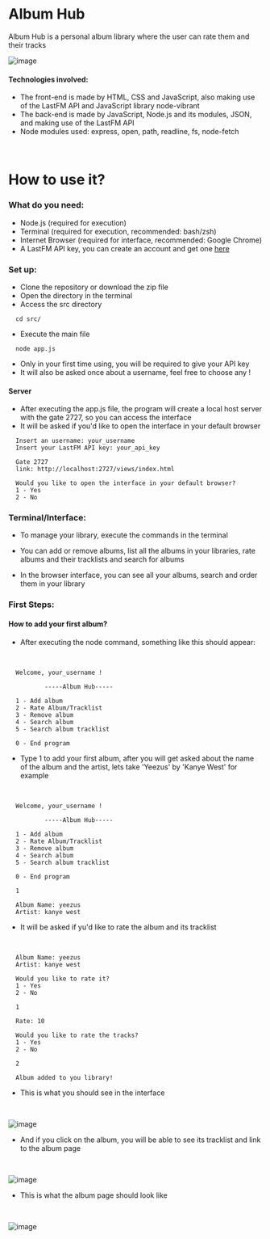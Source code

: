 # Album Hub

Album Hub is a personal album library where the user can rate them and their tracks

![image](https://github.com/user-attachments/assets/83e12475-7c84-4089-8b0b-dacdc15a8263)


#### Technologies involved:
 - The front-end is made by HTML, CSS and JavaScript, also making use of the LastFM API and JavaScript library node-vibrant
 - The back-end is made by JavaScript, Node.js and its modules, JSON, and making use of the LastFM API
 - Node modules used: express, open, path, readline, fs, node-fetch

<br>

# How to use it?

### What do you need:
  
  - Node.js (required for execution)
  - Terminal (required for execution, recommended: bash/zsh) 
  - Internet Browser (required for interface, recommended: Google Chrome)
  - A LastFM API key, you can create an account and get one [here](https://www.last.fm/api#getting-started)

### Set up:

  - Clone the repository or download the zip file
  - Open the directory in the terminal
  - Access the src directory
  ```
    cd src/
  ```
  - Execute the main file
  ```
    node app.js
  ```
  - Only in your first time using, you will be required to give your API key
  - It will also be asked once about a username, feel free to choose any !
  
  #### Server
  - After executing the app.js file, the program will create a local host server with the gate 2727, so you can access the interface
  - It will be asked if you'd like to open the interface in your default browser

  ```
    Insert an username: your_username
    Insert your LastFM API key: your_api_key

    Gate 2727
    link: http://localhost:2727/views/index.html

    Would you like to open the interface in your default browser?
    1 - Yes
    2 - No
  ```

### Terminal/Interface:

  - To manage your library, execute the commands in the terminal
  - You can add or remove albums, list all the albums in your libraries, rate albums and their tracklists and search for albums

  - In the browser interface, you can see all your albums, search and order them in your library

### First Steps:

  #### How to add your first album?
  - After executing the node command, something like this should appear:
  <br>

  ```
    Welcome, your_username !

            -----Album Hub-----

    1 - Add album
    2 - Rate Album/Tracklist
    3 - Remove album
    4 - Search album
    5 - Search album tracklist

    0 - End program
  ```
  
  - Type 1 to add your first album, after you will get asked about the name of the album and the artist, lets take 'Yeezus' by 'Kanye West' for example
  <br>

  ```
    Welcome, your_username !

            -----Album Hub-----

    1 - Add album
    2 - Rate Album/Tracklist
    3 - Remove album
    4 - Search album
    5 - Search album tracklist

    0 - End program

    1

    Album Name: yeezus
    Artist: kanye west
  ```

  - It will be asked if yu'd like to rate the album and its tracklist
  <br>

  ```
    Album Name: yeezus
    Artist: kanye west

    Would you like to rate it?
    1 - Yes
    2 - No

    1

    Rate: 10

    Would you like to rate the tracks?
    1 - Yes
    2 - No

    2

    Album added to you library!
  ```

  - This is what you should see in the interface
  <br>
  
  ![image](https://github.com/user-attachments/assets/a7e56fea-cacd-4a0a-89f4-f7b28b2e9625)

  - And if you click on the album, you will be able to see its tracklist and link to the album page
  <br>

  ![image](https://github.com/user-attachments/assets/fc98a259-a60a-4057-b89b-e7927a94ea0e)

  - This is what the album page should look like
  <br>

  ![image](https://github.com/user-attachments/assets/d8d0be9f-a22a-4235-ade2-de54f4deacca)